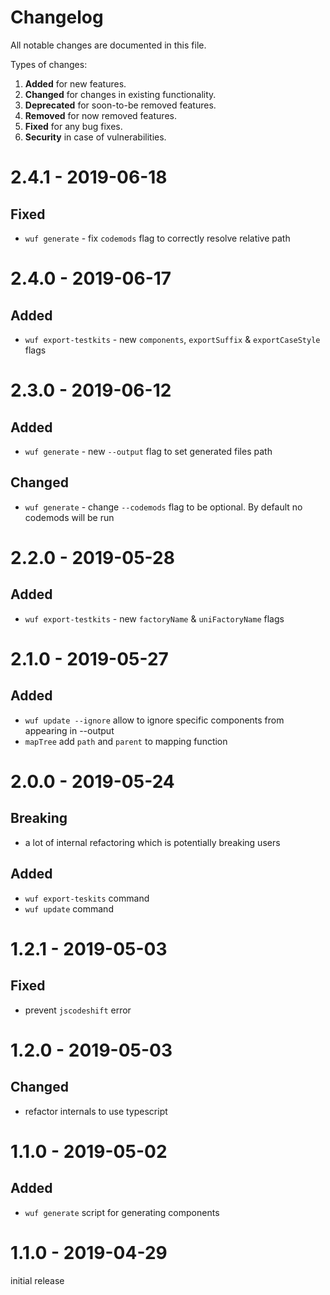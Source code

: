 # Changelog

All notable changes are documented in this file.

Types of changes:

1. **Added** for new features.
1. **Changed** for changes in existing functionality.
1. **Deprecated** for soon-to-be removed features.
1. **Removed** for now removed features.
1. **Fixed** for any bug fixes.
1. **Security** in case of vulnerabilities.

# 2.4.1 - 2019-06-18
## Fixed
- `wuf generate` - fix `codemods` flag to correctly resolve relative path

# 2.4.0 - 2019-06-17
## Added
- `wuf export-testkits` - new `components`, `exportSuffix` & `exportCaseStyle` flags

# 2.3.0 - 2019-06-12
## Added
- `wuf generate` - new `--output` flag to set generated files path

## Changed
- `wuf generate` - change `--codemods` flag to be optional. By default no codemods will be run

# 2.2.0 - 2019-05-28
## Added
- `wuf export-testkits` - new `factoryName` & `uniFactoryName` flags

# 2.1.0 - 2019-05-27
## Added
- `wuf update --ignore` allow to ignore specific components from appearing in --output
- `mapTree` add `path` and `parent` to mapping function

# 2.0.0 - 2019-05-24
## Breaking
- a lot of internal refactoring which is potentially breaking users

## Added
- `wuf export-teskits` command
- `wuf update` command

# 1.2.1 - 2019-05-03
## Fixed
- prevent `jscodeshift` error

# 1.2.0 - 2019-05-03
## Changed
- refactor internals to use typescript

# 1.1.0 - 2019-05-02
## Added
- `wuf generate` script for generating components

# 1.1.0 - 2019-04-29
initial release
